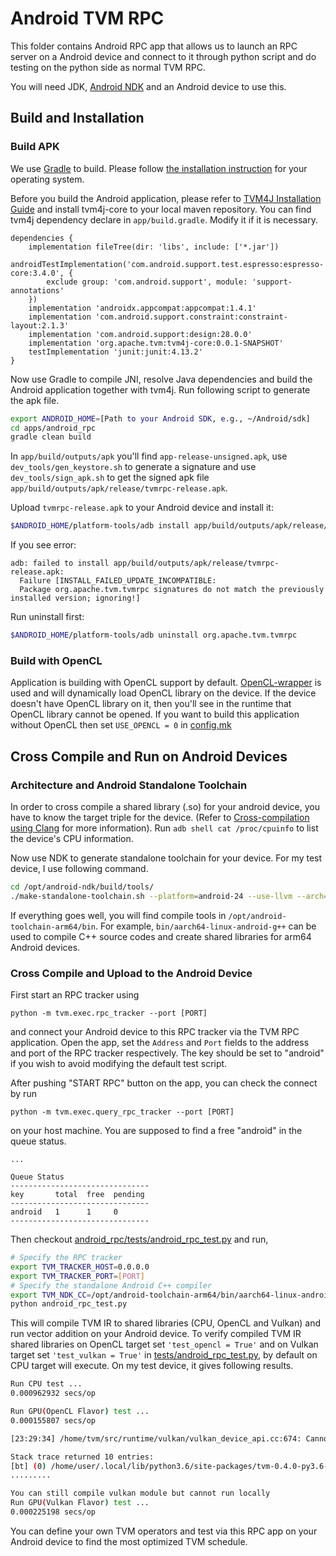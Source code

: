 <!--- Licensed to the Apache Software Foundation (ASF) under one -->
<!--- or more contributor license agreements.  See the NOTICE file -->
<!--- distributed with this work for additional information -->
<!--- regarding copyright ownership.  The ASF licenses this file -->
<!--- to you under the Apache License, Version 2.0 (the -->
<!--- "License"); you may not use this file except in compliance -->
<!--- with the License.  You may obtain a copy of the License at -->

<!---   http://www.apache.org/licenses/LICENSE-2.0 -->

<!--- Unless required by applicable law or agreed to in writing, -->
<!--- software distributed under the License is distributed on an -->
<!--- "AS IS" BASIS, WITHOUT WARRANTIES OR CONDITIONS OF ANY -->
<!--- KIND, either express or implied.  See the License for the -->
<!--- specific language governing permissions and limitations -->
<!--- under the License. -->


# Android TVM RPC

This folder contains Android RPC app that allows us to launch an RPC server on a Android device and connect to it through python script and do testing on the python side as normal TVM RPC.

You will need JDK, [Android NDK](https://developer.android.com/ndk) and an Android device to use this.

## Build and Installation

### <a name="buildapk">Build APK</a>

We use [Gradle](https://gradle.org) to build. Please follow [the installation instruction](https://gradle.org/install) for your operating system.

Before you build the Android application, please refer to [TVM4J Installation Guide](https://github.com/apache/tvm/blob/main/jvm/README.md) and install tvm4j-core to your local maven repository. You can find tvm4j dependency declare in `app/build.gradle`. Modify it if it is necessary.

```
dependencies {
    implementation fileTree(dir: 'libs', include: ['*.jar'])
    androidTestImplementation('com.android.support.test.espresso:espresso-core:3.4.0', {
        exclude group: 'com.android.support', module: 'support-annotations'
    })
    implementation 'androidx.appcompat:appcompat:1.4.1'
    implementation 'com.android.support.constraint:constraint-layout:2.1.3'
    implementation 'com.android.support:design:28.0.0'
    implementation 'org.apache.tvm:tvm4j-core:0.0.1-SNAPSHOT'
    testImplementation 'junit:junit:4.13.2'
}
```

Now use Gradle to compile JNI, resolve Java dependencies and build the Android application together with tvm4j. Run following script to generate the apk file.

```bash
export ANDROID_HOME=[Path to your Android SDK, e.g., ~/Android/sdk]
cd apps/android_rpc
gradle clean build
```

In `app/build/outputs/apk` you'll find `app-release-unsigned.apk`, use `dev_tools/gen_keystore.sh` to generate a signature and use `dev_tools/sign_apk.sh` to get the signed apk file `app/build/outputs/apk/release/tvmrpc-release.apk`.

Upload `tvmrpc-release.apk` to your Android device and install it:

```bash
$ANDROID_HOME/platform-tools/adb install app/build/outputs/apk/release/tvmrpc-release.apk
```

If you see error:

    adb: failed to install app/build/outputs/apk/release/tvmrpc-release.apk:
      Failure [INSTALL_FAILED_UPDATE_INCOMPATIBLE:
      Package org.apache.tvm.tvmrpc signatures do not match the previously installed version; ignoring!]

Run uninstall first:

```bash
$ANDROID_HOME/platform-tools/adb uninstall org.apache.tvm.tvmrpc
```

### Build with OpenCL

Application is building with OpenCL support by default.
[OpenCL-wrapper](../../src/runtime/opencl/opencl_wrapper) is used and will dynamically load OpenCL library on the device.
If the device doesn't have OpenCL library on it, then you'll see in the runtime that OpenCL library cannot be opened.
If you want to build this application without OpenCL then set `USE_OPENCL = 0`
in [config.mk](./app/src/main/jni/make/config.mk)

## Cross Compile and Run on Android Devices

### Architecture and Android Standalone Toolchain

In order to cross compile a shared library (.so) for your android device, you have to know the target triple for the device. (Refer to [Cross-compilation using Clang](https://clang.llvm.org/docs/CrossCompilation.html) for more information). Run `adb shell cat /proc/cpuinfo` to list the device's CPU information.

Now use NDK to generate standalone toolchain for your device. For my test device, I use following command.

```bash
cd /opt/android-ndk/build/tools/
./make-standalone-toolchain.sh --platform=android-24 --use-llvm --arch=arm64 --install-dir=/opt/android-toolchain-arm64
```

If everything goes well, you will find compile tools in `/opt/android-toolchain-arm64/bin`. For example, `bin/aarch64-linux-android-g++` can be used to compile C++ source codes and create shared libraries for arm64 Android devices.

### Cross Compile and Upload to the Android Device

First start an RPC tracker using

```python -m tvm.exec.rpc_tracker --port [PORT]```

and connect your Android device to this RPC tracker via the TVM RPC application. Open the app,
set the `Address` and `Port` fields to the address and port of the RPC tracker respectively.
The key should be set to "android" if you wish to avoid modifying the default test script.

After pushing "START RPC" button on the app, you can check the connect by run

```python -m tvm.exec.query_rpc_tracker --port [PORT]```

on your host machine.
You are supposed to find a free "android" in the queue status.

```
...

Queue Status
-------------------------------
key       total  free  pending
-------------------------------
android   1      1     0
-------------------------------
```


Then checkout [android\_rpc/tests/android\_rpc\_test.py](https://github.com/apache/tvm/blob/main/apps/android_rpc/tests/android_rpc_test.py) and run,

```bash
# Specify the RPC tracker
export TVM_TRACKER_HOST=0.0.0.0
export TVM_TRACKER_PORT=[PORT]
# Specify the standalone Android C++ compiler
export TVM_NDK_CC=/opt/android-toolchain-arm64/bin/aarch64-linux-android-g++
python android_rpc_test.py
```

This will compile TVM IR to shared libraries (CPU, OpenCL and Vulkan) and run vector addition on your Android device. To verify compiled TVM IR shared libraries on OpenCL target set `'test_opencl = True'` and on Vulkan target set `'test_vulkan = True'` in  [tests/android_rpc_test.py](https://github.com/apache/tvm/blob/main/apps/android_rpc/tests/android_rpc_test.py), by default on CPU target will execute.
On my test device, it gives following results.

```bash
Run CPU test ...
0.000962932 secs/op

Run GPU(OpenCL Flavor) test ...
0.000155807 secs/op

[23:29:34] /home/tvm/src/runtime/vulkan/vulkan_device_api.cc:674: Cannot initialize vulkan: [23:29:34] /home/tvm/src/runtime/vulkan/vulkan_device_api.cc:512: Check failed: __e == VK_SUCCESS Vulan Error, code=-9: VK_ERROR_INCOMPATIBLE_DRIVER

Stack trace returned 10 entries:
[bt] (0) /home/user/.local/lib/python3.6/site-packages/tvm-0.4.0-py3.6-linux-x86_64.egg/tvm/libtvm.so(dmlc::StackTrace[abi:cxx11]()+0x53) [0x7f477f5399f3]
.........

You can still compile vulkan module but cannot run locally
Run GPU(Vulkan Flavor) test ...
0.000225198 secs/op
```

You can define your own TVM operators and test via this RPC app on your Android device to find the most optimized TVM schedule.
